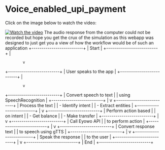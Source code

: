 # Voice_enabled_upi_payment

Click on the image below to watch the video:

[![Watch the video](https://github.com/user-attachments/assets/12109dea-4cd2-412e-b3cf-8c34a5dae19b)](https://drive.google.com/file/d/11--6V_XTbVQDYDbSfbG5CmlAzz6ltXyo/view?usp=sharing)
The audio response from the computer could not be recorded but hope you get the crux of the simulation as this webapp was designed to just get you a view of how the workflow would be of such an application 
+--------------------------+
|  Start                   |
+--------------------------+
            |
            
            v
            
+--------------------------+
|  User speaks to the app
|
+--------------------------+
            |
            
            v
            
+--------------------------+
|  Convert speech to text  |
|  using SpeechRecognition |
+--------------------------+
            |
            v
+--------------------------+
|  Process the text        |
|  - Identify intent       |
|  - Extract entities      |
+--------------------------+
            |
            v
+--------------------------+
|  Perform action based    |
|  on intent               |
|  - Get balance           |
|  - Make transfer         |
+--------------------------+
            |
            v
+--------------------------+
|  Call Eyowo API          |
|  to perform action       |
+--------------------------+
            |
            v
+--------------------------+
|  Convert response text   |
|  to speech using gTTS    |
+--------------------------+
            |
            v
+--------------------------+
|  Speak the response      |
|  to the user             |
+--------------------------+
            |
            v
+--------------------------+
|  End                     |
+--------------------------+

